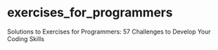 # exercises_for_programmers
Solutions to Exercises for Programmers: 57 Challenges to Develop Your Coding Skills
